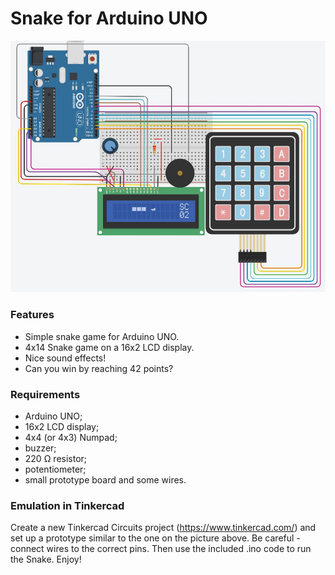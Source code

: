 # Snake for Arduino UNO
![Tinkercad screenshot](https://github.com/adam-handke/Snake/blob/main/tinkercad.jpg?raw=true)

### Features
- Simple snake game for Arduino UNO.
- 4x14 Snake game on a 16x2 LCD display.
- Nice sound effects!
- Can you win by reaching 42 points?

### Requirements
- Arduino UNO;
- 16x2 LCD display;
- 4x4 (or 4x3) Numpad;
- buzzer;
- 220 Ω resistor;
- potentiometer;
- small prototype board and some wires.

### Emulation in Tinkercad
Create a new Tinkercad Circuits project (https://www.tinkercad.com/) and set up a prototype similar to the one on the picture above. Be careful - connect wires to the correct pins. Then use the included .ino code to run the Snake. Enjoy!
